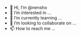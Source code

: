 - 👋 Hi, I’m @nensho
- 👀 I’m interested in ...
- 🌱 I’m currently learning ...
- 💞️ I’m looking to collaborate on ...
- 📫 How to reach me ...

<!---
nensho/nensho is a ✨ special ✨ repository because its `README.md` (this file) appears on your GitHub profile.
You can click the Preview link to take a look at your changes.
--->
